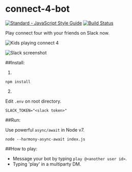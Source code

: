 # connect-4-bot
[![Standard - JavaScript Style Guide](https://img.shields.io/badge/code%20style-standard-brightgreen.svg)](http://standardjs.com/)
[![Build Status](https://travis-ci.org/davidyen1124/connect-4-bot.svg?branch=master)](https://travis-ci.org/davidyen1124/connect-4-bot)

Play connect four with your friends on Slack now.

![Kids playing connect 4](https://media.giphy.com/media/z4kHGa918NF5e/giphy.gif)

![Slack screenshot](https://cloud.githubusercontent.com/assets/3429809/20785580/cebbc150-b755-11e6-9f8b-dba7d13db3ef.png)

##Install:

1.
```
npm install
```

2.
Edit `.env` on root directory.

```
SLACK_TOKEN="<slack token>"
```

##Run:

Use powerful `async/await` in Node v7.

```
node --harmony-async-await index.js
```

##How to play:

* Message your bot by typing `play @<another user id>`.
* Typing 'play' in a multiparty DM.
